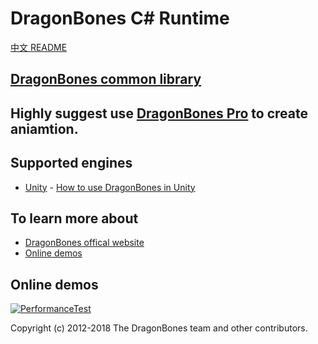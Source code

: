 # DragonBones C# Runtime
[中文 README](./README-zh_CN.md)
## [DragonBones common library](./DragonBones/)
## Highly suggest use [DragonBones Pro](http://www.dragonbones.com/) to create aniamtion.

## Supported engines
* [Unity](http://www.unity.com/) - [How to use DragonBones in Unity](./Unity/)

## To learn more about
* [DragonBones offical website](http://www.dragonbones.com/)
* [Online demos](http://www.dragonbones.com/demo/index.html)

## Online demos
[![PerformanceTest](https://dragonbones.github.io/demo/demos.jpg)](https://github.com/DragonBones/Demos)

Copyright (c) 2012-2018 The DragonBones team and other contributors.

